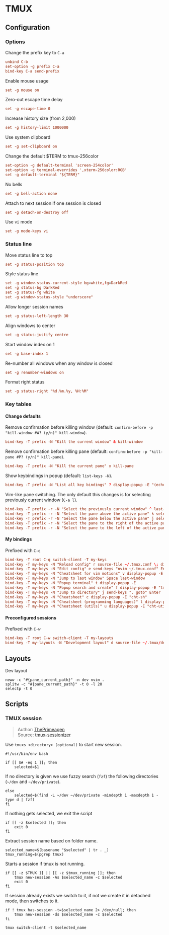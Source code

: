 # TMUX

## Configuration

### Options

Change the prefix key to `C-a`
``` tangle:~/.tmux.conf
unbind C-b
set-option -g prefix C-a
bind-key C-a send-prefix
```

Enable mouse usage
``` tangle:~/.tmux.conf
set -g mouse on
```

Zero-out escape time delay
``` tangle:~/.tmux.conf
set -g escape-time 0
```

Increase history size (from 2,000)
``` tangle:~/.tmux.conf
set -g history-limit 1000000
```

Use system clipboard
``` tangle:~/.tmux.conf
set -g set-clipboard on
```

Change the default $TERM to tmux-256color
``` tangle:~/.tmux.conf
set-option -g default-terminal 'screen-254color'
set-option -g terminal-overrides ',xterm-256color:RGB'
set -g default-terminal "${TERM}"
```

No bells
``` tangle:~/.tmux.conf
set -g bell-action none
```

Attach to next session if one session is closed
``` tangle:~/.tmux.conf
set -g detach-on-destroy off
```

Use `vi` mode
``` tangle:~/.tmux.conf
set -g mode-keys vi
```

### Status line

Move status line to top
``` tangle:~/.tmux.conf
set -g status-position top
```

Style status line
``` tangle:~/.tmux.conf
set -g window-status-current-style bg=white,fg=DarkRed
set -g status-bg DarkRed
set -g status-fg white
set -g window-status-style "underscore"
```

Allow longer session names
``` tangle:~/.tmux.conf
set -g status-left-length 30
```

Align windows to center
``` tangle:~/.tmux.conf
set -g status-justify centre
```

Start window index on 1
``` tangle:~/.tmux.conf
set -g base-index 1
```

Re-number all windows when any window is closed
``` tangle:~/.tmux.conf
set -g renumber-windows on
```

Format right status
``` tangle:~/.tmux.conf
set -g status-right "%d.%m.%y, %H:%M"
```

### Key tables

#### Change defaults

Remove confirmation before killing window (default: `confirm-before -p "kill-window #W? (y/n)" kill-window`).
``` tangle:~/.tmux.conf
bind-key -T prefix -N "Kill the current window" & kill-window
```

Remove confirmation before killing pane (default: `confirm-before -p "kill-pane #P? (y/n)" kill-pane`).
``` tangle:~/.tmux.conf
bind-key -T prefix -N "Kill the current pane" x kill-pane
```

Show keybindings in popup (default: `list-keys -N`).
``` tangle:~/.tmux.conf
bind-key -T prefix -N "List all key bindings" ? display-popup -E "(echo 'My keys'; tmux list-keys -N -T my-keys -P 'C-q '; printf '\nLayouts\n'; tmux list-keys -N -T my-layouts -P 'C-w '; printf '\nBuilt in\n'; tmux list-keys -N) | less"
```

Vim-like pane switching. The only default this changes is for selecting previously current window (`C-a l`).
``` tangle:~/.tmux.conf
bind-key -T prefix -r -N "Select the previously current window" ^ last-window
bind-key -T prefix -r -N "Select the pane above the active pane" k select-pane -U
bind-key -T prefix -r -N "Select the pane below the active pane" j select-pane -D
bind-key -T prefix -r -N "Select the pane to the right of the active pane" h select-pane -L
bind-key -T prefix -r -N "Select the pane to the left of the active pane" l select-pane -R
```

#### My bindings

Prefixed with `C-q`
``` tangle:~/.tmux.conf
bind-key -T root C-q switch-client -T my-keys
bind-key -T my-keys -N "Reload config" r source-file ~/.tmux.conf \; display-message "~/.tmux.conf reloaded"
bind-key -T my-keys -N "Edit config" e send-keys "nvim ~/.tmux.conf" Enter
bind-key -T my-keys -N "Cheatsheet for vim motions" v display-popup -E "less ~/.tmux/vim-motions.md"
bind-key -T my-keys -N "Jump to last window" Space last-window
bind-key -T my-keys -N "Popup terminal" t display-popup -E
bind-key -T my-keys -N "Popup search and create" f display-popup -E "tmuxs"
bind-key -T my-keys -N "Jump to directory" j send-keys ". goto" Enter
bind-key -T my-keys -N "Cheatsheet" c display-popup -E "cht-sh"
bind-key -T my-keys -N "Cheatsheet (programming languages)" l display-popup -E "cht-lang"
bind-key -T my-keys -N "Cheatsheet (utils)" u display-popup -E "cht-util"
```

#### Preconfigured sessions

Prefixed with `C-w`
``` tangle:~/.tmux.conf
bind-key -T root C-w switch-client -T my-layouts
bind-key -T my-layouts -N "Development layout" d source-file ~/.tmux/dev-layout
```

## Layouts

Dev layout
``` tangle:~/.tmux/dev-layout
neww -c "#{pane_current_path}" -n dev nvim .
splitw -c "#{pane_current_path}" -t 0 -l 20
selectp -t 0
```

## Scripts

### TMUX session
> Author: [ThePrimeagen](https://github.com/ThePrimeagen)  
> Source: [tmux-sessionizer](https://github.com/ThePrimeagen/.dotfiles/blob/master/bin/.local/scripts/tmux-sessionizer)

Use `tmuxs <directory> (optional)` to start new session.
``` tangle:~/bin/tmuxs
#!/usr/bin/env bash

if [[ $# -eq 1 ]]; then
    selected=$1
```

If no directory is given we use fuzzy search (`fzf`) the following directories (`~/dev` and `~/dev/private`).
``` tangle:~/bin/tmuxs
else
    selected=$(find -L ~/dev ~/dev/private -mindepth 1 -maxdepth 1 -type d | fzf)
fi
```

If nothing gets selected, we exit the script
``` tangle:~/bin/tmuxs
if [[ -z $selected ]]; then
    exit 0
fi
```

Extract session name based on folder name.
``` tangle:~/bin/tmuxs
selected_name=$(basename "$selected" | tr . _)
tmux_running=$(pgrep tmux)
```

Starts a session if tmux is not running.
``` tangle:~/bin/tmuxs
if [[ -z $TMUX ]] || [[ -z $tmux_running ]]; then
    tmux new-session -As $selected_name -c $selected
    exit 0
fi
```

If session already exists we switch to it, if not we create it in detached mode, then switches to it.
``` tangle:~/bin/tmuxs
if ! tmux has-session -t=$selected_name 2> /dev/null; then
    tmux new-session -ds $selected_name -c $selected
fi

tmux switch-client -t $selected_name
```
